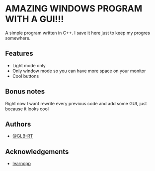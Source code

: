 # AMAZING WINDOWS PROGRAM WITH A GUI!!!

A simple program written in C++.
I save it here just to keep my progres somewhere.

## Features
- Light mode only
- Only window mode so you can have more space on your monitor
- Cool buttons

## Bonus notes
Right now I want rewrite every previous code and add some GUI, just because it looks cool

## Authors
- [@GLB-RT](https://github.com/GLB-RT)

## Acknowledgements
 - [learncpp](https://www.learncpp.com/)
